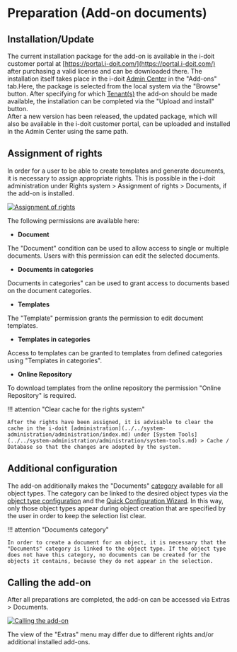 # Preparation (Add-on documents)

Installation/Update
-------------------

The current installation package for the add-on is available in the i-doit customer portal at [https://portal.i-doit.com/](https://portal.i-doit.com/) after purchasing a valid license and can be downloaded there. The installation itself takes place in the i-doit [Admin Center](../../system-administration/admin-center.md) in the "Add-ons" tab.Here, the package is selected from the local system via the "Browse" button. After specifying for which [Tenant(s)](../../system-administration/multi-tenant.md) the add-on should be made available, the installation can be completed via the "Upload and install" button.  
After a new version has been released, the updated package, which will also be available in the i-doit customer portal, can be uploaded and installed in the Admin Center using the same path.

Assignment of rights
--------------------

In order for a user to be able to create templates and generate documents, it is necessary to assign appropriate rights. This is possible in the i-doit administration under Rights system > Assignment of rights > Documents, if the add-on is installed.

[![Assignment of rights](../../assets/images/en/i-doit-pro-add-ons/documents/preperation/1-dp.png)](../../assets/images/en/i-doit-pro-add-ons/documents/preperation/1-dp.png)

  

The following permissions are available here:

*   **Document**

The "Document" condition can be used to allow access to single or multiple documents. Users with this permission can edit the selected documents.

*   **Documents in categories**

Documents in categories" can be used to grant access to documents based on the document categories.

*   **Templates**

The "Template" permission grants the permission to edit document templates.

*   **Templates in categories**

Access to templates can be granted to templates from defined categories using "Templates in categories".

*   **Online Repository**

To download templates from the online repository the permission "Online Repository" is required.

!!! attention "Clear cache for the rights system"

    After the rights have been assigned, it is advisable to clear the cache in the i-doit [administration](../../system-administration/administration/index.md) under [System Tools](../../system-administration/administration/system-tools.md) > Cache / Database so that the changes are adopted by the system.

Additional configuration
------------------------

The add-on additionally makes the "Documents" [category](../../basics/categories-and-attributes.md) available for all object types. The category can be linked to the desired object types via the [object type configuration](../../basics/custom-object-types.md) and the [Quick Configuration Wizard](../../basics/assignment-of-categories-to-object-types.md). In this way, only those object types appear during object creation that are specified by the user in order to keep the selection list clear.

!!! attention "Documents category"

    In order to create a document for an object, it is necessary that the "Documents" category is linked to the object type. If the object type does not have this category, no documents can be created for the objects it contains, because they do not appear in the selection.

Calling the add-on
------------------

After all preparations are completed, the add-on can be accessed via Extras > Documents.

[![Calling the add-on](../../assets/images/en/i-doit-pro-add-ons/documents/preperation/2-dp.png)](../../assets/images/en/i-doit-pro-add-ons/documents/preperation/2-dp.png)

The view of the "Extras" menu may differ due to different rights and/or additional installed add-ons.